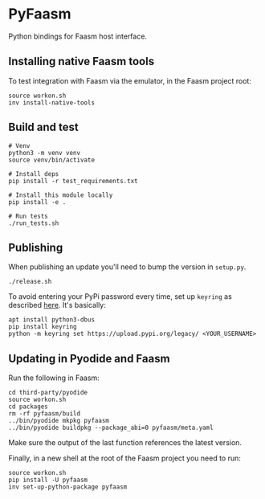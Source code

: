 # PyFaasm

Python bindings for Faasm host interface.

## Installing native Faasm tools

To test integration with Faasm via the emulator, in the Faasm project root:

```
source workon.sh
inv install-native-tools
```

## Build and test

```
# Venv
python3 -m venv venv
source venv/bin/activate

# Install deps
pip install -r test_requirements.txt

# Install this module locally
pip install -e .

# Run tests
./run_tests.sh
```

## Publishing

When publishing an update you'll need to bump the version in `setup.py`.

```
./release.sh
```

To avoid entering your PyPi password every time, set up `keyring` as described [here](https://pypi.org/project/twine/). It's basically:

```
apt install python3-dbus
pip install keyring
python -m keyring set https://upload.pypi.org/legacy/ <YOUR_USERNAME>
```

## Updating in Pyodide and Faasm

Run the following in Faasm:

```
cd third-party/pyodide
source workon.sh
cd packages
rm -rf pyfaasm/build
../bin/pyodide mkpkg pyfaasm
../bin/pyodide buildpkg --package_abi=0 pyfaasm/meta.yaml
```

Make sure the output of the last function references the latest version.

Finally, in a new shell at the root of the Faasm project you need to run:
 
```
source workon.sh
pip install -U pyfaasm
inv set-up-python-package pyfaasm
```
